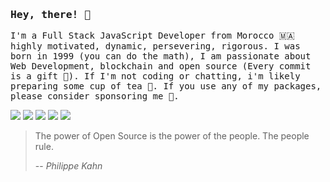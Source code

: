### <samp>Hey, there! 👋 </samp>

<samp>I'm a Full Stack JavaScript Developer from Morocco 🇲🇦 highly motivated, dynamic, persevering, rigorous. I was born in 1999 (you can do the math), I am passionate about Web Development, blockchain and open source (Every commit is a gift 🎁). If I'm not coding or chatting, i'm likely preparing some cup of tea 🍵.
If you use any of my packages, please consider sponsoring me 🤩.
</samp>

<a href="https://www.linkedin.com/in/yasser-ameur-el-idrissi-747280191/"><img src="https://img.shields.io/badge/LinkedIn-0077B5?style=for-the-badge&logo=dev.to&logoColor=white" /></a>
<a href="https://discord.gg/F42WnQzW"><img src="https://img.shields.io/badge/Discord-7289DA?style=for-the-badge&logo=medium&logoColor=white" /></a>
<a href="https://www.instagram.com/ameuryasser/"><img src="https://img.shields.io/badge/Instagram-E4405F?style=for-the-badge&logo=medium&logoColor=white" /></a>
<a href="https://liberapay.com/getspooky/"><img src="https://img.shields.io/badge/Liberapay-F6C915?style=for-the-badge&logo=liberapay&logoColor=black" /></a>
<a href="https://www.paypal.com/paypalme/getspooky12"><img src="https://img.shields.io/badge/PayPal-00457C?style=for-the-badge&logo=paypal&logoColor=white" /></a>

> The power of Open Source is the power of the people. The people rule.
>
> -- <cite>Philippe Kahn</cite>
> 
